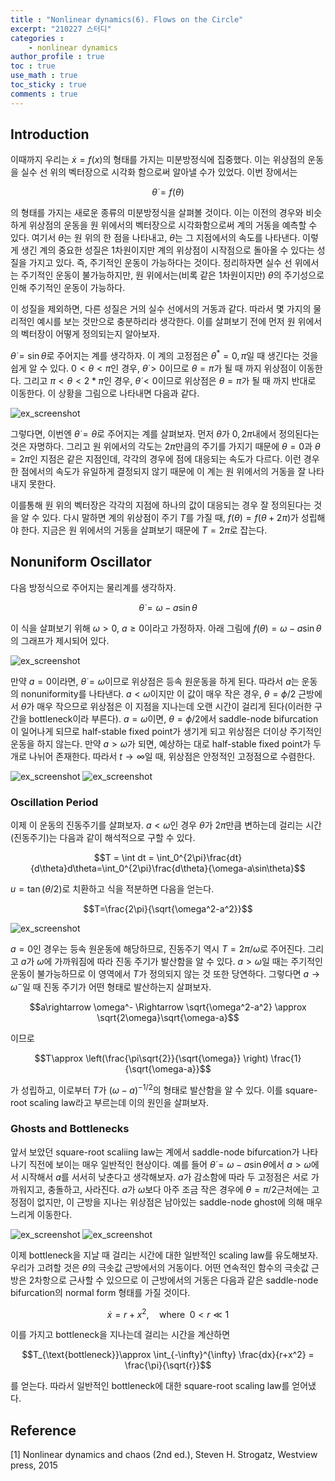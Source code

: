 ```yaml
---
title : "Nonlinear dynamics(6). Flows on the Circle"
excerpt: "210227 스터디"
categories :
    - nonlinear dynamics
author_profile : true
toc : true
use_math : true
toc_sticky : true
comments : true
---
```


## Introduction

이때까지 우리는 $\dot{x}=f(x)$의 형태를 가지는 미분방정식에 집중했다. 이는 위상점의 운동을 실수 선 위의 벡터장으로 시각화 함으로써 알아낼 수가 있었다. 이번 장에서는

$$\dot{\theta}=f(\theta)$$

의 형태를 가지는 새로운 종류의 미분방정식을 살펴볼 것이다. 이는 이전의 경우와 비슷하게 위상점의 운동을 원 위에서의 벡터장으로 시각화함으로써 계의 거동을 예측할 수 있다. 여기서 $\theta$는 원 위의 한 점을 나타내고, $\dot{\theta}$는 그 지점에서의 속도를 나타낸다. 이렇게 생긴 계의 중요한 성질은 1차원이지만 계의 위상점이 시작점으로 돌아올 수 있다는 성질을 가지고 있다. 즉, 주기적인 운동이 가능하다는 것이다. 정리하자면 실수 선 위에서는 주기적인 운동이 불가능하지만, 원 위에서는(비록 같은 1차원이지만) $\theta$의 주기성으로 인해 주기적인 운동이 가능하다.

이 성질을 제외하면, 다른 성질은 거의 실수 선에서의 거동과 같다. 따라서 몇 가지의 물리적인 예시를 보는 것만으로 충분하리라 생각한다. 이를 살펴보기 전에 먼저 원 위에서의 벡터장이 어떻게 정의되는지 알아보자.

$\dot{\theta}=\sin\theta$로 주어지는 계를 생각하자. 이 계의 고정점은 $\theta^{\ast}=0,\pi$일 때 생긴다는 것을 쉽게 알 수 있다. $0<\theta<\pi$인 경우, $\dot{\theta}>0$이므로 $\theta=\pi$가 될 때 까지 위상점이 이동한다. 그리고 $\pi<\theta<2*\pi$인 경우, $\dot{\theta}<0$이므로 위상점은 $\theta=\pi$가 될 때 까지 반대로 이동한다. 이 상황을 그림으로 나타내면 다음과 같다.

![ex_screenshot](/assets/images/NLD/fig-4.1.1.jpg)

그렇다면, 이번엔 $\dot{\theta}=\theta$로 주어지는 계를 살펴보자. 먼저 $\theta$가 $0,2\pi$내에서 정의된다는 것은 자명하다. 그리고 원 위에서의 각도는 $2\pi$만큼의 주기를 가지기 때문에 $\theta=0$과 $\theta=2\pi$인 지점은 같은 지점인데, 각각의 경우에 점에 대응되는 속도가 다르다. 이런 경우 한 점에서의 속도가 유일하게 결정되지 않기 때문에 이 계는 원 위에서의 거동을 잘 나타내지 못한다.

이를통해 원 위의 벡터장은 각각의 지점에 하나의 값이 대응되는 경우 잘 정의된다는 것을 알 수 있다. 다시 말하면 계의 위상점이 주기 $T$를 가질 때, $f(\theta)=f(\theta+2\pi)$가 성립해야 한다. 지금은 원 위에서의 거동을 살펴보기 때문에 $T=2\pi$로 잡는다.

## Nonuniform Oscillator

다음 방정식으로 주어지는 물리계를 생각하자.

$$\dot{\theta}=\omega-a\sin\theta$$

이 식을 살펴보기 위해 $\omega>0$, $a\ge 0$이라고 가정하자. 아래 그림에 $f(\theta)=\omega - a\sin\theta$의 그래프가 제시되어 있다.

![ex_screenshot](/assets/images/NLD/fig-4.3.1.jpg)

만약 $a=0$이라면, $\dot{\theta}=\omega$이므로 위상점은 등속 원운동을 하게 된다. 따라서 $a$는 운동의 nonuniformity를 나타낸다. $a<\omega$이지만 이 값이 매우 작은 경우, $\theta=\phi/2$ 근방에서 $\dot{\theta}$가 매우 작으므로 위상점은 이 지점을 지나는데 오랜 시간이 걸리게 된다(이러한 구간을 bottleneck이라 부른다). $a=\omega$이면, $\theta=\phi/2$에서 saddle-node bifurcation이 일어나게 되므로 half-stable fixed point가 생기게 되고 위상점은 더이상 주기적인 운동을 하지 않는다. 만약 $a>\omega$가 되면, 예상하는 대로 half-stable fixed point가 두개로 나뉘어 존재한다. 따라서 $t \rightarrow \infty$일 때, 위상점은 안정적인 고정점으로 수렴한다.

![ex_screenshot](/assets/images/NLD/fig-4.3.2.jpg)
![ex_screenshot](/assets/images/NLD/fig-4.3.3.jpg)

### Oscillation Period

이제 이 운동의 진동주기를 살펴보자. $a<\omega$인 경우 $\theta$가 $2\pi$만큼 변하는데 걸리는 시간(진동주기)는 다음과 같이 해석적으로 구할 수 있다.

$$T = \int dt = \int_0^{2\pi}\frac{dt}{d\theta}d\theta=\int_0^{2\pi}\frac{d\theta}{\omega-a\sin\theta}$$

$u=\tan(\theta/2)$로 치환하고 식을 적분하면 다음을 얻는다.

$$T=\frac{2\pi}{\sqrt{\omega^2-a^2}}$$

![ex_screenshot](/assets/images/NLD/fig-4.3.4.jpg)

$a=0$인 경우는 등속 원운동에 해당하므로, 진동주기 역시 $T=2\pi/\omega$로 주어진다. 그리고 $a$가 $\omega$에 가까워짐에 따라 진동 주기가 발산함을 알 수 있다. $a>\omega$일 때는 주기적인 운동이 불가능하므로 이 영역에서 $T$가 정의되지 않는 것 또한 당연하다. 그렇다면 $a\rightarrow \omega^-$일 때 진동 주기가 어떤 형태로 발산하는지 살펴보자.

$$a\rightarrow \omega^- \Rightarrow \sqrt{\omega^2-a^2} \approx \sqrt{2\omega}\sqrt{\omega-a}$$

이므로

$$T\approx \left(\frac{\pi\sqrt{2}}{\sqrt{\omega}} \right) \frac{1}{\sqrt{\omega-a}}$$

가 성립하고, 이로부터 $T$가 $(\omega-a)^{-1/2}$의 형태로 발산함을 알 수 있다. 이를 square-root scaling law라고 부르는데 이의 원인을 살펴보자.

### Ghosts and Bottlenecks

앞서 보았던 square-root scaliing law는 계에서 saddle-node bifurcation가 나타나기 직전에 보이는 매우 일반적인 현상이다. 예를 들어 $\dot{\theta}=\omega-a\sin\theta$에서 $a>\omega$에서 시작해서 $a$를 서서히 낮춘다고 생각해보자. $a$가 감소함에 따라 두 고정점은 서로 가까워지고, 충돌하고, 사라진다. $a$가 $\omega$보다 아주 조금 작은 경우에 $\theta=\pi/2$근처에는 고정점이 없지만, 이 근방을 지나는 위상점은 남아있는 saddle-node ghost에 의해 매우 느리게 이동한다.

![ex_screenshot](/assets/images/NLD/fig-4.3.5.jpg)
![ex_screenshot](/assets/images/NLD/fig-4.3.6.jpg)

이제 bottleneck을 지날 때 걸리는 시간에 대한 일반적인 scaling law를 유도해보자. 우리가 고려할 것은 $\dot{\theta}$의 극솟값 근방에서의 거동이다. 어떤 연속적인 함수의 극솟값 근방은 2차항으로 근사할 수 있으므로 이 근방에서의 거동은 다음과 같은 saddle-node bifurcation의 normal form 형태를 가질 것이다. 

$$\dot{x}=r+x^2,\quad\text{where}\enspace 0<r\ll 1$$

이를 가지고 bottleneck을 지나는데 걸리는 시간을 계산하면

$$T_{\text{bottleneck}}\approx \int_{-\infty}^{\infty} \frac{dx}{r+x^2} = \frac{\pi}{\sqrt{r}}$$

를 얻는다. 따라서 일반적인 bottleneck에 대한 square-root scaling law를 얻어냈다.



## Reference

[1] Nonlinear dynamics and chaos (2nd ed.), Steven H. Strogatz, Westview press, 2015